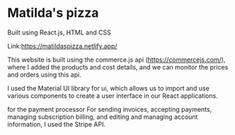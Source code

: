 # Matilda's pizza

Built using React.js, HTML and CSS

Link:https://matildaspizza.netlify.app/

This website is built using the commerce.js api (https://commercejs.com/), where I added the products and cost details, and we can monitor the prices and orders using this api.


I used the Material UI library for ui, which allows us to import and use various components to create a user interface in our React applications.


for the payment processor For sending invoices, accepting payments, managing subscription billing, and editing and managing account information, I used the Stripe API.
